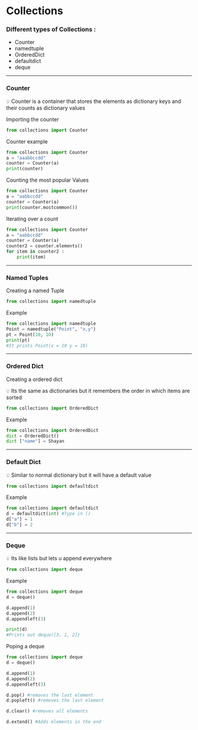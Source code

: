 # Collections
### Different types of Collections :
- Counter
- namedtuple
- OrderedDict
- defaultdict
- deque
---
### Counter
<aside>
💡 Counter is a container that stores the elements as dictionary keys and their counts as dictionary values

</aside>

Importing the counter
```python
from collections import Counter
```

Counter example
```python
from collections import Counter
a = "aaabbccdd"
counter = Counter(a)
print(counter)

```

Counting the most popular Values
```python
from collections import Counter
a = "aabbccdd"
counter = Counter(a)
print(counter.mostcommon())
```

Iterating over a count
```python
from collections import Counter
a = "aabbccdd"
counter = Counter(a)
counter2 = counter.elements()
for item in counter2 : 
    print(item)
```
---
### Named Tuples

Creating a named Tuple
```python
from collections import namedtuple
```

Example
```python
from collections import namedtuple
Point = namedtuple("Point", "x,y")
pt = Point(10, 10)
print(pt)
#It prints Point(x = 10 y = 10)
```

---
### Ordered Dict
Creating a ordered dict
<aside>
💡 Its the same as dictionaries but it remembers the order in which items are sorted

</aside>

```python
from collections import OrderedDict
```

Example
```python
from collections import OrderedDict
dict = OrderedDict()
dict ["name"] = Shayan

```

---

### Default Dict
<aside>
💡 Similar to normal dictionary but it will have a default value

</aside>

```python
from collections import defaultdict
```

Example
```python
from collections import defaultdict
d = defaultdict(int) #Type in ()
d["a"] = 1 
d["b"] = 2
```

---

### Deque

<aside>
💡 Its like lists but lets u append everywhere

</aside>

```python
from collections import deque
```

Example 
```python
from collections import deque
d = deque()

d.append(1)
d.append(2)
d.appendleft(3)

print(d)
#Prints out deque([3, 1, 2])
```

Poping a deque
```python
from collections import deque
d = deque()

d.append(1)
d.append(2)
d.appendleft(3)

d.pop() #removes the last element
d.popleft() #removes the last element

d.clear() #removes all elements

d.extend() #Adds elements in the end
```